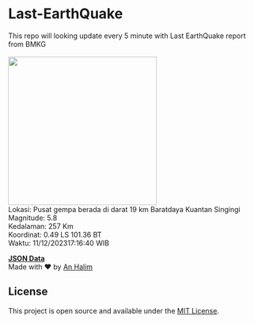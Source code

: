 # Last-EarthQuake
This repo will looking update every 5 minute with Last EarthQuake report from BMKG
<br>
<br>
<img src="https://static.bmkg.go.id/20231211171640.mmi.jpg" width="300"/>
<br>
Lokasi: Pusat gempa berada di darat 19 km Baratdaya Kuantan Singingi <br>
Magnitude: 5.8 <br>
Kedalaman: 257 Km <br>
Koordinat: 0.49 LS 101.36 BT <br>
Waktu: 11/12/202317:16:40 WIB <br>

<a href="./data/data.json">**JSON Data**</a>
<br>
Made with ❤️ by <a href="https://github.com/an-halim">An Halim</a>
## License

This project is open source and available under the [MIT License](LICENSE).
